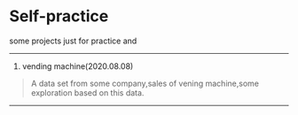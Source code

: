 # Self-practice
some projects just for practice and 

---
1. vending machine(2020.08.08)
> A data set from some company,sales of vening machine,some exploration based on this data.
---
